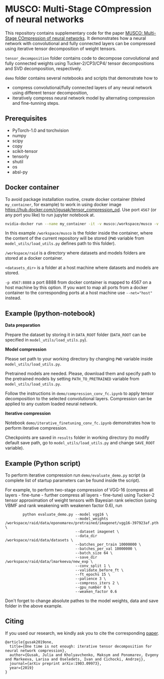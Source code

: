 # MUSCO: Multi-Stage COmpression of neural networks

This repository contains supplementary code for the paper [MUSCO: Multi-Stage COmpression of neural networks](https://arxiv.org/pdf/1903.09973.pdf). 
It demonstrates how a neural network with convolutional and fully connected layers can be compressed using iterative tensor decomposition of weight tensors.

```tensor_decomposition```  folder contains code to decompose convolutional and fully connected weights using  Tucker-2/CP3/CP4/ tensor decompositions and SVD decomposition, respectively. 

```demo``` folder contains several notebooks and scripts that demonstrate how to
 
  -  compress convolutional/fully connected layers of any neural network using different tensor decomposition,
  - iteratively compress neural network model by alternating compression and fine-tunning steps.
  

## Prerequisites
- PyTorch-1.0 and torchvision
- numpy
- scipy
- copy
- scikit-tensor
- tensorly
- shutil
- os
- absl-py


## Docker container

To avoid package installation routine, create docker container (titeled ```my_container```, for example) to work in using docker image https://hub.docker.com/r/jgusak/tensor_compression_od. 
Use port ```4567``` (or any port you like) to run jupyter notebook at. 

```bash
nvidia-docker run --name my_container -it -v musco:/workspace/musco -v <datasets_dir>:/workspace/raid -p 4567:8888  jgusak/tensor_compression_od
```
In this example  ```/workspace/musco``` is the folder inside the container, where the content of the current repository will be stored (```PWD``` variable from ```model_utils/load_utils.py``` defines path to this folder). 

```/workspace/raid``` is a directory where datasets and models folders are stored at a docker container. 

```<datasets_dir>``` is a folder at a host machine where datasets and models are stored.

```-p 4567:8888``` a port 8888 from docker container is mapped to 4567 on a host machine by this option. If you want to map all ports from a docker container to the corresponding ports at a host machine use ```--net="host"``` instead.


## Example (Ipython-notebook)

  **Data preparation**
  
Prepare the dataset by storing it in  ```DATA_ROOT```  folder (```DATA_ROOT``` can be specified in ```model_utils/load_utils.py```).
 
 
  **Model compression**
  
Please set path to your working directory by changing ```PWD``` variable inside ```model_utils/load_utils.py```.
  
Pretrained models are needed. Please, download them and specify path to the pretrained models by setting ```PATH_TO_PRETRAINED``` variable from ```model_utils/load_utils.py```.
  
  Follow the instructions in ```demo/compression_conv_fc.ipynb``` to apply tensor decomposition to the selected convolutional layers. Compression can be applied to any custom loaded neural network. 
  
  **Iterative compression**
  
  Notebook ```demo/iterative_finetuning_conv_fc.ipynb```  demonstrates how to perform iterative compression.
  
  Checkpoints are saved in  ```results``` folder in working directory (to modify default save path, go to ```model_utils/load_utils.py```  and change ```SAVE_ROOT``` variable).
  
## Example (Python script)

To perform iterative compression run ```demo/evaluate_demo.py``` script (a complete list of startup parameters can be found inside the script).

For example, to perform two-stage compression of VGG-16 (compress all layers - fine-tune - further compress all layers - fine-tune) using Tucker-2 tensor approximation of weight tensors with Bayesian rank selection (using VBMF and rank weakening with weakenen factor 0.6), run

```
        python evaluate_demo.py --model vgg16 \
                                --model_weights /workspace/raid/data/eponomarev/pretrained/imagenet/vgg16-397923af.pth \
                                --dataset imagenet \
                                --data_dir /workspace/raid/data/datasets \
                                --batches_per_train 10000000 \
                                --batches_per_val 10000000 \
                                --batch_size 64 \                                
                                --save_dir /workspace/raid/data/lmarkeeva/new_exp \
                                --conv_split 1 \
                                --validate_before_ft \
                                --ft_epochs 15 \
                                --patience 3 \
                                --compress_iters 2 \
                                --gpu_number 0 \
                                --weaken_factor 0.6
```
Don't forget to change absolute pathes to the model weights, data and save folder in the above example.  



## Citing
If you used our research, we kindly ask you to cite the corresponding [paper](https://arxiv.org/abs/1903.09973).

```
@article{gusak2019one,
  title={One time is not enough: iterative tensor decomposition for neural network compression},
  author={Gusak, Julia and Kholyavchenko, Maksym and Ponomarev, Evgeny and Markeeva, Larisa and Oseledets, Ivan and Cichocki, Andrzej},
  journal={arXiv preprint arXiv:1903.09973},
  year={2019}
}
```
